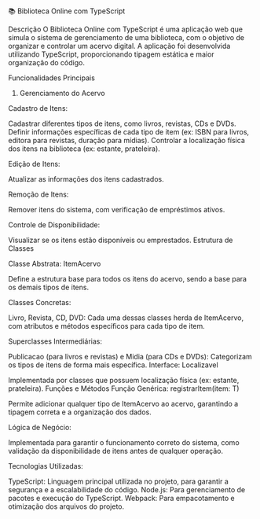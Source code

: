 📚 Biblioteca Online com TypeScript

Descrição
O Biblioteca Online com TypeScript é uma aplicação web que simula o sistema de gerenciamento de uma biblioteca, com o objetivo de organizar e controlar um acervo digital. A aplicação foi desenvolvida utilizando TypeScript, proporcionando tipagem estática e maior organização do código.

Funcionalidades Principais

1. Gerenciamento do Acervo
   
Cadastro de Itens:

Cadastrar diferentes tipos de itens, como livros, revistas, CDs e DVDs.
Definir informações específicas de cada tipo de item (ex: ISBN para livros, editora para revistas, duração para mídias).
Controlar a localização física dos itens na biblioteca (ex: estante, prateleira).

Edição de Itens:

Atualizar as informações dos itens cadastrados.

Remoção de Itens:

Remover itens do sistema, com verificação de empréstimos ativos.

Controle de Disponibilidade:

Visualizar se os itens estão disponíveis ou emprestados.
Estrutura de Classes

Classe Abstrata: ItemAcervo

Define a estrutura base para todos os itens do acervo, sendo a base para os demais tipos de itens.

Classes Concretas:

Livro, Revista, CD, DVD:
Cada uma dessas classes herda de ItemAcervo, com atributos e métodos específicos para cada tipo de item.

Superclasses Intermediárias:

Publicacao (para livros e revistas) e Midia (para CDs e DVDs):
Categorizam os tipos de itens de forma mais específica.
Interface: Localizavel

Implementada por classes que possuem localização física (ex: estante, prateleira).
Funções e Métodos
Função Genérica: registrarItem<T extends ItemAcervo>(item: T)

Permite adicionar qualquer tipo de ItemAcervo ao acervo, garantindo a tipagem correta e a organização dos dados.

Lógica de Negócio:

Implementada para garantir o funcionamento correto do sistema, como validação da disponibilidade de itens antes de qualquer operação.

Tecnologias Utilizadas:

TypeScript: Linguagem principal utilizada no projeto, para garantir a segurança e a escalabilidade do código.
Node.js: Para gerenciamento de pacotes e execução do TypeScript.
Webpack: Para empacotamento e otimização dos arquivos do projeto.
